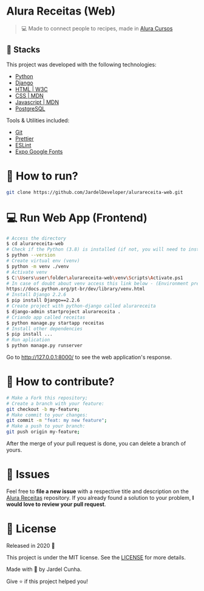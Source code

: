 # Alura Receitas (Web)

<!-- <h1 align="center">
    <img alt="AluraReceita" title="#AluraReceita" src=".github/logo.svg" width="250px" />
</h1> -->

> :computer: Made to connect people to recipes, made in [Alura Cursos](https://cursos.alura.com.br/formacao-django)

## 🚀 Stacks

This project was developed with the following technologies:

- [Python](https://www.python.org/doc/)
- [Django](https://docs.djangoproject.com/en/2.2/)
- [HTML | W3C ](https://html.spec.whatwg.org/multipage/)
- [CSS | MDN](https://developer.mozilla.org/pt-BR/docs/Web/CSS)
- [Javascript | MDN](https://developer.mozilla.org/pt-BR/docs/Web/JavaScript)
- [PostgreSQL](https://www.postgresql.org/docs/)

Tools & Utilities included:

- [Git](https://git-scm.com/doc)
- [Prettier](https://prettier.io/docs/en/index.html)
- [ESLint](https://eslint.org/docs/user-guide/getting-started)
- [Expo Google Fonts](https://github.com/expo/google-fonts)

<!-- ## :up: App Features -->

# :construction_worker: How to run?

```bash
git clone https://github.com/JardelDeveloper/alurareceita-web.git
```

# :computer: Run Web App (Frontend)

```bash
# Access the directory
$ cd alurareceita-web
# Check if the Python (3.8) is installed (if not, you will need to install)
$ python --version
# Create virtual env (venv)
$ python -m venv ./venv
# Activate venv
$ C:\Users\user\folder\alurareceita-web\venv\Scripts\Activate.ps1
# In case of doubt about venv access this link below - (Environment preparation)
https://docs.python.org/pt-br/dev/library/venv.html
# Install Django 2.2.6
$ pip install Django==2.2.6
# Create project with python-django called alurareceita
$ django-admin startproject alurareceita .
# Criando app called receitas
$ python manage.py startapp receitas
# Install other dependencies
$ pip install ...
# Run aplication
$ python manage.py runserver
```

Go to http://127.0.0.1:8000/ to see the web application's response.

# 🤔 How to contribute?

```bash
# Make a Fork this repository;
# Create a branch with your feature:
git checkout -b my-feature;
# Make commit to your changes:
git commit -m "feat: my new feature";
# Make a push to your branch:
git push origin my-feature;
```

After the merge of your pull request is done, you can delete a branch of yours.

# :wrench: Issues

Feel free to **file a new issue** with a respective title and description on the [Alura Receitas](https://github.com/JardelDeveloper/alurareceita-web/issues) repository. If you already found a solution to your problem, **I would love to review your pull request**.

# :memo: License

Released in 2020 :closed_book:

This project is under the MIT license. See the [LICENSE](https://github.com/JardelDeveloper/alurareceita-web/blob/master/LICENSE) for more details.

Made with :green_heart: by Jardel Cunha.

Give :star: if this project helped you!
